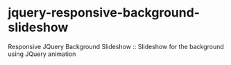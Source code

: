 # jquery-responsive-background-slideshow
Responsive JQuery Background Slideshow :: Slideshow for the background using JQuery animation
